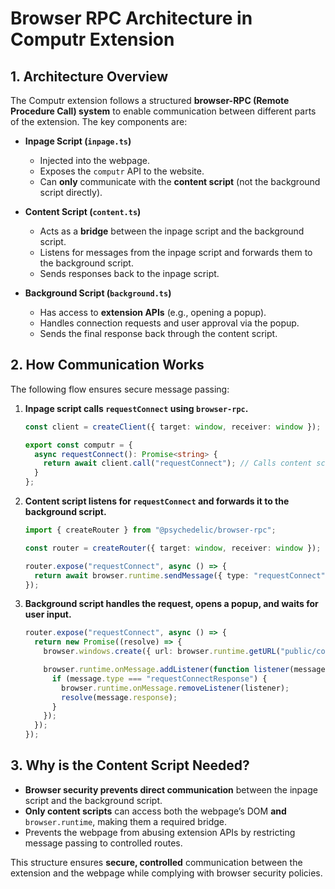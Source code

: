 # Browser RPC Architecture in Computr Extension

## 1. **Architecture Overview**
The Computr extension follows a structured **browser-RPC (Remote Procedure Call) system** to enable communication between different parts of the extension. The key components are:

- **Inpage Script (`inpage.ts`)**  
  - Injected into the webpage.
  - Exposes the `computr` API to the website.
  - Can **only** communicate with the **content script** (not the background script directly).

- **Content Script (`content.ts`)**  
  - Acts as a **bridge** between the inpage script and the background script.
  - Listens for messages from the inpage script and forwards them to the background script.
  - Sends responses back to the inpage script.

- **Background Script (`background.ts`)**  
  - Has access to **extension APIs** (e.g., opening a popup).
  - Handles connection requests and user approval via the popup.
  - Sends the final response back through the content script.

## 2. **How Communication Works**
The following flow ensures secure message passing:

1. **Inpage script calls `requestConnect` using `browser-rpc`.**  
   ```ts
   const client = createClient({ target: window, receiver: window });

   export const computr = {
     async requestConnect(): Promise<string> {
       return await client.call("requestConnect"); // Calls content script
     }
   };
   ```

2. **Content script listens for `requestConnect` and forwards it to the background script.**  
   ```ts
   import { createRouter } from "@psychedelic/browser-rpc";

   const router = createRouter({ target: window, receiver: window });

   router.expose("requestConnect", async () => {
     return await browser.runtime.sendMessage({ type: "requestConnect" });
   });
   ```

3. **Background script handles the request, opens a popup, and waits for user input.**  
   ```ts
   router.expose("requestConnect", async () => {
     return new Promise((resolve) => {
       browser.windows.create({ url: browser.runtime.getURL("public/connect.html") });

       browser.runtime.onMessage.addListener(function listener(message) {
         if (message.type === "requestConnectResponse") {
           browser.runtime.onMessage.removeListener(listener);
           resolve(message.response);
         }
       });
     });
   });
   ```

## 3. **Why is the Content Script Needed?**
- **Browser security prevents direct communication** between the inpage script and the background script.
- **Only content scripts** can access both the webpage’s DOM **and** `browser.runtime`, making them a required bridge.
- Prevents the webpage from abusing extension APIs by restricting message passing to controlled routes.

This structure ensures **secure, controlled** communication between the extension and the webpage while complying with browser security policies.
